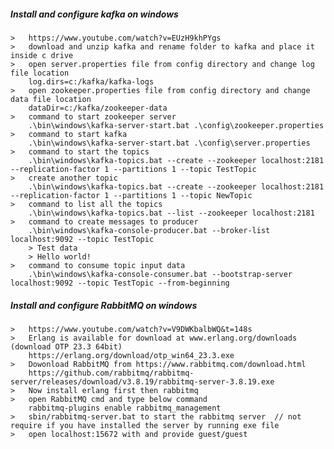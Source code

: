 ##### Install and configure kafka on windows
    >   https://www.youtube.com/watch?v=EUzH9khPYgs
    >   download and unzip kafka and rename folder to kafka and place it inside c drive
    >   open server.properties file from config directory and change log file location
        log.dirs=c:/kafka/kafka-logs
    >   open zookeeper.properties file from config directory and change data file location
        dataDir=c:/kafka/zookeeper-data
    >   command to start zookeeper server
        .\bin\windows\kafka-server-start.bat .\config\zookeeper.properties
    >   command to start kafka
        .\bin\windows\kafka-server-start.bat .\config\server.properties
    >   command to start the topics
        .\bin\windows\kafka-topics.bat --create --zookeeper localhost:2181 --replication-factor 1 --partitions 1 --topic TestTopic 
    >   create another topic
        .\bin\windows\kafka-topics.bat --create --zookeeper localhost:2181 --replication-factor 1 --partitions 1 --topic NewTopic
    >   command to list all the topics
        .\bin\windows\kafka-topics.bat --list --zookeeper localhost:2181
    >   command to create messages to producer
        .\bin\windows\kafka-console-producer.bat --broker-list localhost:9092 --topic TestTopic
        > Test data
        > Hello world!
    >   command to consume topic input data
        .\bin\windows\kafka-console-consumer.bat --bootstrap-server localhost:9092 --topic TestTopic --from-beginning
##### Install and configure RabbitMQ on windows
    >   https://www.youtube.com/watch?v=V9DWKbalbWQ&t=148s
    >   Erlang is available for download at www.erlang.org/downloads (download OTP 23.3 64bit)
        https://erlang.org/download/otp_win64_23.3.exe
    >   Dowonload RabbitMQ from https://www.rabbitmq.com/download.html
        https://github.com/rabbitmq/rabbitmq-server/releases/download/v3.8.19/rabbitmq-server-3.8.19.exe
    >   Now install erlang first then rabbitmq
    >   open RabbitMQ cmd and type below command
        rabbitmq-plugins enable rabbitmq_management
    >   sbin/rabbitmq-server.bat to start the rabbitmq server  // not require if you have installed the server by running exe file
    >   open localhost:15672 with and provide guest/guest
        